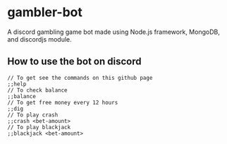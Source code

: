 # gambler-bot
A discord gambling game bot made using Node.js framework, MongoDB, and discordjs module.

## How to use the bot on discord
```
// To get see the commands on this github page
;;help
// To check balance
;;balance
// To get free money every 12 hours
;;dig
// To play crash
;;crash <bet-amount>
// To play blackjack
;;blackjack <bet-amount>
```
